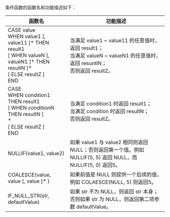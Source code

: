 条件函数的函数名和功能描述如下：

| 函数名                                                       | 功能描述                                                     |
| ------------------------------------------------------------ | ------------------------------------------------------------ |
| CASE value<br>WHEN value1 [, value11 ]\* THEN result1<br>[ WHEN valueN [, valueN1 ]\* THEN resultN ]\*<br>[ ELSE resultZ ]<br>END | 当满足 value1 ~ value11 的任意值时，返回 result1；<br>当满足 valueN ~ valueN1 的任意值时，返回 resuntlN；<br>否则返回 resultZ。 |
| CASE<br>WHEN condition1 THEN result1<br>[ WHEN conditionN THEN resultN ]<br>\*<br>[ ELSE resultZ ]<br>END | 当满足 condition1 时返回 result1；<br>当满足 condition 时返回 resultN；<br>否则返回 resultZ。 |
| NULLIF(value1, value2)                                       | 如果 value1 与 value2 相同则返回 NULL；否则返回第一个值。例如 NULLIF(5, 5) 返回 NULL，而 NULLIF(5, 0) 返回5。 |
| COALESCE(value, value [, value ]\* )                         | 如果前值是 NULL 则提供一个后续的值，例如 COLAESCE(NULL, 5) 则返回5。 |
| IF_NULL_STR(str, defaultValue)                               | 如果 str 不为 NULL，则返回 str 本身；否则如果 str 为 NULL，则返回第二项参数 defaultValue。 |
